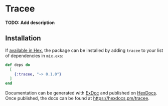 # Tracee

**TODO: Add description**

## Installation

If [available in Hex](https://hex.pm/docs/publish), the package can be installed
by adding `tracee` to your list of dependencies in `mix.exs`:

```elixir
def deps do
  [
    {:tracee, "~> 0.1.0"}
  ]
end
```

Documentation can be generated with [ExDoc](https://github.com/elixir-lang/ex_doc)
and published on [HexDocs](https://hexdocs.pm). Once published, the docs can
be found at <https://hexdocs.pm/tracee>.

